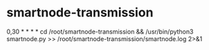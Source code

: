 # smartnode-transmission


0,30 * * * * cd /root/smartnode-transmission && /usr/bin/python3 smartnode.py >> /root/smartnode-transmission/smartnode.log 2>&1
